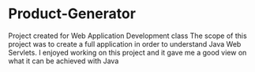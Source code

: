 # Product-Generator
Project created for Web Application Development class
The scope of this project was to create a full application in order to understand Java Web Servlets.
I enjoyed working on this project and it gave me a good view on what it can be achieved with Java
